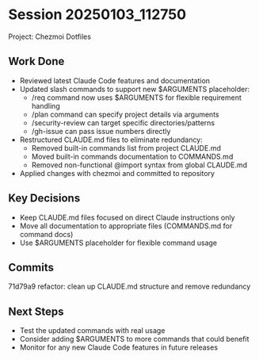 # Session 20250103_112750
Project: Chezmoi Dotfiles

## Work Done
- Reviewed latest Claude Code features and documentation
- Updated slash commands to support new $ARGUMENTS placeholder:
  - /req command now uses $ARGUMENTS for flexible requirement handling
  - /plan command can specify project details via arguments
  - /security-review can target specific directories/patterns
  - /gh-issue can pass issue numbers directly
- Restructured CLAUDE.md files to eliminate redundancy:
  - Removed built-in commands list from project CLAUDE.md
  - Moved built-in commands documentation to COMMANDS.md
  - Removed non-functional @import syntax from global CLAUDE.md
- Applied changes with chezmoi and committed to repository

## Key Decisions
- Keep CLAUDE.md files focused on direct Claude instructions only
- Move all documentation to appropriate files (COMMANDS.md for command docs)
- Use $ARGUMENTS placeholder for flexible command usage

## Commits
71d79a9 refactor: clean up CLAUDE.md structure and remove redundancy

## Next Steps
- Test the updated commands with real usage
- Consider adding $ARGUMENTS to more commands that could benefit
- Monitor for any new Claude Code features in future releases